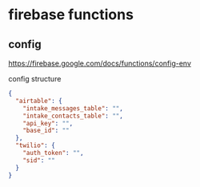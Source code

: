 # firebase functions

## config

https://firebase.google.com/docs/functions/config-env

config structure
```json
{
  "airtable": {
    "intake_messages_table": "",
    "intake_contacts_table": "",
    "api_key": "",
    "base_id": ""
  },
  "twilio": {
    "auth_token": "",
    "sid": ""
  }
}
```

